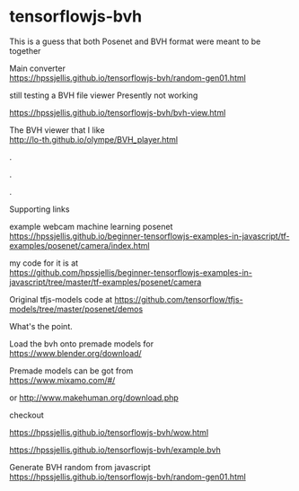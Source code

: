 # tensorflowjs-bvh
This is a guess that both Posenet and BVH format were meant to be together




Main converter  
https://hpssjellis.github.io/tensorflowjs-bvh/random-gen01.html


still testing a BVH file viewer  Presently not working

https://hpssjellis.github.io/tensorflowjs-bvh/bvh-view.html




The BVH viewer that I like  
http://lo-th.github.io/olympe/BVH_player.html



.




.




.



Supporting links


example webcam machine learning posenet  
https://hpssjellis.github.io/beginner-tensorflowjs-examples-in-javascript/tf-examples/posenet/camera/index.html


my code for it is at   
https://github.com/hpssjellis/beginner-tensorflowjs-examples-in-javascript/tree/master/tf-examples/posenet/camera


Original tfjs-models code at 
https://github.com/tensorflow/tfjs-models/tree/master/posenet/demos





What's the point.

Load the bvh onto premade models for   
https://www.blender.org/download/


Premade models can be got from  
https://www.mixamo.com/#/

or 
http://www.makehuman.org/download.php
















checkout

https://hpssjellis.github.io/tensorflowjs-bvh/wow.html



https://hpssjellis.github.io/tensorflowjs-bvh/example.bvh





Generate BVH random from javascript
https://hpssjellis.github.io/tensorflowjs-bvh/random-gen01.html
